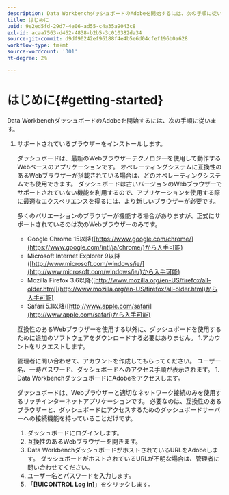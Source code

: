 ```yaml
---
description: Data WorkbenchダッシュボードのAdobeを開始するには、次の手順に従います。
title: はじめに
uuid: 9e2ed5fd-29d7-4e06-ad55-c4a35a9043c8
exl-id: acaa7563-d462-4838-b2b5-3c010382da34
source-git-commit: d9df90242ef96188f4e4b5e6d04cfef196b0a628
workflow-type: tm+mt
source-wordcount: '301'
ht-degree: 2%

---
```


# はじめに{#getting-started}

Data WorkbenchダッシュボードのAdobeを開始するには、次の手順に従います。

1. サポートされているブラウザーをインストールします。

   ダッシュボードは、最新のWebブラウザーテクノロジーを使用して動作するWebベースのアプリケーションです。 オペレーティングシステムに互換性のあるWebブラウザーが搭載されている場合は、どのオペレーティングシステムでも使用できます。 ダッシュボードは古いバージョンのWebブラウザーでサポートされていない機能を利用するので、アプリケーションを使用する際に最適なエクスペリエンスを得るには、より新しいブラウザーが必要です。

   多くのバリエーションのブラウザーが機能する場合がありますが、正式にサポートされているのは次のWebブラウザーのみです。

   * Google Chrome 15以降([https://www.google.com/chrome/](https://www.google.com/intl/ja/chrome/)から入手可能)
   * Microsoft Internet Explorer 9以降([http://www.microsoft.com/windows/ie/](http://www.microsoft.com/windows/ie/)から入手可能)
   * Mozilla Firefox 3.6以降([http://www.mozilla.org/en-US/firefox/all-older.html](http://www.mozilla.org/en-US/firefox/all-older.html)から入手可能)
   * Safari 5.1以降([http://www.apple.com/safari](http://www.apple.com/safari)から入手可能)

   互換性のあるWebブラウザーを使用する以外に、ダッシュボードを使用するために追加のソフトウェアをダウンロードする必要はありません。 1.アカウントをリクエストします。

   管理者に問い合わせて、アカウントを作成してもらってください。 ユーザー名、一時パスワード、ダッシュボードへのアクセス手順が表示されます。 1. Data WorkbenchダッシュボードにAdobeをアクセスします。

   ダッシュボードは、Webブラウザーと適切なネットワーク接続のみを使用するリッチインターネットアプリケーションです。 必要なのは、互換性のあるブラウザーと、ダッシュボードにアクセスするためのダッシュボードサーバーへの接続機能を持っていることだけです。
   1. ダッシュボードにログインします。
   1. 互換性のあるWebブラウザーを開きます。
   1. Data WorkbenchダッシュボードがホストされているURLをAdobeします。 ダッシュボードがホストされているURLが不明な場合は、管理者に問い合わせてください。
   1. ユーザー名とパスワードを入力します。
   1. 「**[!UICONTROL Log in]**」をクリックします。
